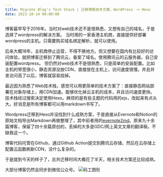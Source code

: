 ```yaml
---
title: Migrate Blog's Tech Stack | 迁移博客技术方案，WordPress -> Hexo
date: 2023-10-14 00:00:00
---
```


博客最早写于2016年。当时对web技术还不是很熟悉，又想有自己的域名，于是选择了wordpress的解决方案。
当时用的一家香港主机商，直接提供好部署wordpress的主机。只需要购买域名绑定解析，就可以使用。

后来大概18年，主机商停止运营，不得不换地方。但又想要在国内有比较好的访问体验，就把博客迁移到了腾讯云，备案了域名。使用腾讯云的云服务器，自己安装配置wordpress。
但仍然对web技术不是很熟悉，只是简单的安装配置。比如主机的带宽很小，静态资源没放CDN，直接放在主机上，访问速度很慢。并且并发访问高了以后，博客就容易挂掉。

最近因为熟悉了Web技术栈，感觉可以用更简单的技术方案了：直接静态网站部署在对象存储上，用CDN加速。能够优化掉云主机的成本，并且访问速度更快。
技术栈经过搜索决定使用Hexo。麻烦的是有些主题的代码用的ejs，改起来有点头大。好消息是所有博客都可以用markdown书写了。

Wordpress迁移到Hexo并没找到什么成熟方案，于是直接从Evernote和Notion的原始文档导出Markdown再做整理了，其中前者用的[evernote2md](https://github.com/wormi4ok/evernote2md)。原来九十余篇博客，保留了四十余篇原创的，丢掉的大多是GDC/网上英文文章的翻译稿，不缺我这一个。

博客代码托管在Github，通过Github Action提交到腾讯云存储，然后在云存储上配置云函数刷新CDN，没什么复杂的。

于是就到今天的样子了，总共迁移时间大概花了半天，相关技术方案还比较成熟。

大部分博客仍然会同步到微信公众号。
![码工图形](/images/qrcode_for_gh_d3dd28fa887d_258.jpg)